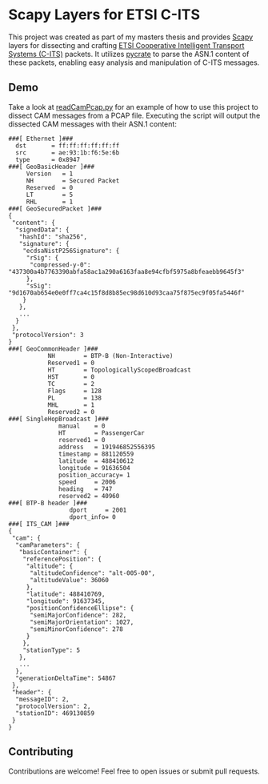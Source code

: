 # Scapy Layers for ETSI C-ITS

This project was created as part of my masters thesis and provides [Scapy](https://scapy.net/) layers for dissecting and crafting [ETSI Cooperative Intelligent Transport Systems (C-ITS)](https://www.etsi.org/technologies/automotive-intelligent-transport) packets. It utilizes [pycrate](https://github.com/pycrate-org/pycrate) to parse the ASN.1 content of these packets, enabling easy analysis and manipulation of C-ITS messages.

## Demo

Take a look at [readCamPcap.py](readCamPcap.py) for an example of how to use this project to dissect CAM messages from a PCAP file. Executing the script will output the dissected CAM messages with their ASN.1 content:
```
###[ Ethernet ]###
  dst       = ff:ff:ff:ff:ff:ff
  src       = ae:93:1b:f6:5e:6b
  type      = 0x8947
###[ GeoBasicHeader ]###
     Version   = 1
     NH        = Secured Packet
     Reserved  = 0
     LT        = 5
     RHL       = 1
###[ GeoSecuredPacket ]### 
{
 "content": {
  "signedData": {
   "hashId": "sha256",
   "signature": {
    "ecdsaNistP256Signature": {
     "rSig": {
      "compressed-y-0": "437300a4b7763390abfa58ac1a290a6163faa8e94cfbf5975a8bfeaebb9645f3"
     },
     "sSig": "9d1670ab654e0e0ff7ca4c15f8d8b85ec98d610d93caa75f875ec9f05fa5446f"
    }
   },
   ...
  }
 },
 "protocolVersion": 3
}
###[ GeoCommonHeader ]###
           NH        = BTP-B (Non-Interactive)
           Reserved1 = 0
           HT        = TopologicallyScopedBroadcast
           HST       = 0
           TC        = 2
           Flags     = 128
           PL        = 138
           MHL       = 1
           Reserved2 = 0
###[ SingleHopBroadcast ]###
              manual    = 0
              HT        = PassengerCar
              reserved1 = 0
              address   = 191946852556395
              timestamp = 881120559
              latitude  = 488410612
              longitude = 91636504
              position_accuracy= 1
              speed     = 2006
              heading   = 747
              reserved2 = 40960
###[ BTP-B header ]###
                 dport     = 2001
                 dport_info= 0
###[ ITS_CAM ]### 
{
 "cam": {
  "camParameters": {
   "basicContainer": {
    "referencePosition": {
     "altitude": {
      "altitudeConfidence": "alt-005-00",
      "altitudeValue": 36060
     },
     "latitude": 488410769,
     "longitude": 91637345,
     "positionConfidenceEllipse": {
      "semiMajorConfidence": 282,
      "semiMajorOrientation": 1027,
      "semiMinorConfidence": 278
     }
    },
    "stationType": 5
   },
   ...
  },
  "generationDeltaTime": 54867
 },
 "header": {
  "messageID": 2,
  "protocolVersion": 2,
  "stationID": 469130859
 }
}
```

## Contributing

Contributions are welcome! Feel free to open issues or submit pull requests.